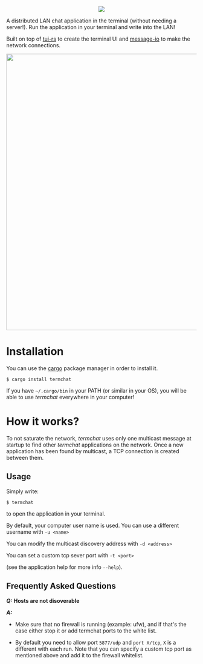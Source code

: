 <p align="center">
  <img src="https://docs.google.com/drawings/d/e/2PACX-1vTCUOY5x1FQ-zWJdagKPLVWLTWDO3QCg9brYPOHZ6qqK6LndPTDM3sfp0599w1F4VatZfLITTZM33JW/pub?w=712&h=164"/>
</p>

A distributed LAN chat application in the terminal (without needing a server!).
Run the application in your terminal and write into the LAN!

Built on top of [tui-rs](https://github.com/fdehau/tui-rs) to create the terminal UI and
[message-io](https://github.com/lemunozm/message-io) to make the network connections.

<p align="center">
  <img src="https://docs.google.com/drawings/d/e/2PACX-1vTqzOQn7e7_B0kK6thL_4OyyuXBJxf0c4xLfYbiFTbYuASI5qylPWjLKLrIPro4cvQTHYtWuU0ibdZt/pub?w=730&h=530" width="730"/>
</p>

# Installation
You can use the [cargo][cargo] package manager in order to install it.
```
$ cargo install termchat
```
If you have `~/.cargo/bin` in your PATH (or similar in your OS), you will be able to use *termchat* everywhere in your computer!

[cargo]: https://doc.rust-lang.org/cargo/getting-started/installation.html

# How it works?
To not saturate the network, *termchat* uses only one multicast message at startup to find other *termchat* applications on the network.
Once a new application has been found by multicast, a TCP connection is created between them.

## Usage
Simply write:
```
$ termchat
```

to open the application in your terminal.

By default, your computer user name is used. You can use a different username with `-u <name>`

You can modify the multicast discovery address with `-d <address>` 

You can set a custom tcp sever port with `-t <port>` 

(see the application help for more info `--help`).

## Frequently Asked Questions

***Q:*** **Hosts are not disoverable**

***A:*** 

- Make sure that no firewall is running (example: ufw), and if that's the case either stop it or add termchat ports to the white list.

- By default you need to allow port `5877/udp` and `port X/tcp`, `X` is a different with each run. Note that you can specify a custom tcp port as mentioned above and add it to the firewall whitelist.
